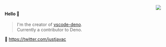 <img align="right" src="https://github-readme-stats.vercel.app/api?username=justjavac&show_icons=true&icon_color=805AD5&text_color=718096&bg_color=ffffff&hide_title=true#gh-light-mode-only" />

#### Hello 👏

> I'm the creator of [vscode-deno](https://github.com/denoland/deno).  
> Currently a contributor to Deno.

🔗 https://twitter.com/justjavac

